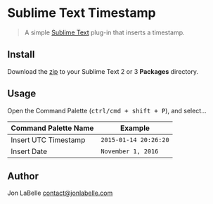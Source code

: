 # Sublime Text Timestamp

> A simple [Sublime Text](http://www.sublimetext.com) plug-in that inserts a timestamp.

## Install

Download the [zip](https://github.com/jonlabelle/SublimeTimestamp/archive/master.zip)
to your Sublime Text 2 or 3 **Packages** directory.

## Usage

Open the Command Palette (<kbd>ctrl/cmd + shift + P</kbd>), and select...

| Command Palette Name |        Example        |
|----------------------|-----------------------|
| Insert UTC Timestamp | `2015-01-14 20:26:20` |
| Insert Date          | `November 1, 2016`    |

## Author

Jon LaBelle <contact@jonlabelle.com>
